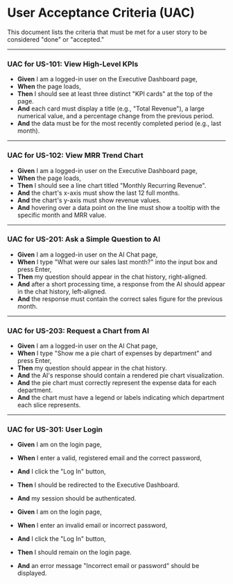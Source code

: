 # User Acceptance Criteria (UAC)

This document lists the criteria that must be met for a user story to be considered "done" or "accepted."

---

### UAC for US-101: View High-Level KPIs

- **Given** I am a logged-in user on the Executive Dashboard page,
- **When** the page loads,
- **Then** I should see at least three distinct "KPI cards" at the top of the page.
- **And** each card must display a title (e.g., "Total Revenue"), a large numerical value, and a percentage change from the previous period.
- **And** the data must be for the most recently completed period (e.g., last month).

---

### UAC for US-102: View MRR Trend Chart

- **Given** I am a logged-in user on the Executive Dashboard page,
- **When** the page loads,
- **Then** I should see a line chart titled "Monthly Recurring Revenue".
- **And** the chart's x-axis must show the last 12 full months.
- **And** the chart's y-axis must show revenue values.
- **And** hovering over a data point on the line must show a tooltip with the specific month and MRR value.

---

### UAC for US-201: Ask a Simple Question to AI

- **Given** I am a logged-in user on the AI Chat page,
- **When** I type "What were our sales last month?" into the input box and press Enter,
- **Then** my question should appear in the chat history, right-aligned.
- **And** after a short processing time, a response from the AI should appear in the chat history, left-aligned.
- **And** the response must contain the correct sales figure for the previous month.

---

### UAC for US-203: Request a Chart from AI

- **Given** I am a logged-in user on the AI Chat page,
- **When** I type "Show me a pie chart of expenses by department" and press Enter,
- **Then** my question should appear in the chat history.
- **And** the AI's response should contain a rendered pie chart visualization.
- **And** the pie chart must correctly represent the expense data for each department.
- **And** the chart must have a legend or labels indicating which department each slice represents.

---

### UAC for US-301: User Login

- **Given** I am on the login page,
- **When** I enter a valid, registered email and the correct password,
- **And** I click the "Log In" button,
- **Then** I should be redirected to the Executive Dashboard.
- **And** my session should be authenticated.

- **Given** I am on the login page,
- **When** I enter an invalid email or incorrect password,
- **And** I click the "Log In" button,
- **Then** I should remain on the login page.
- **And** an error message "Incorrect email or password" should be displayed.
